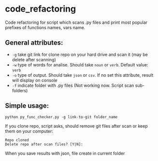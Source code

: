 # code_refactoring
Code refactoring for script which scans .py files and print most popular prefixes of functions names, vars name.

## General attributes:

* `-g` take git link for clone repo on your hard drive and scan it (may be delete after scanning) 
* `-w` type of words for analise. Should take `noun` or `verb`. Default value: `verb`
* `-o` type of output. Should take `json` or `csv`. If no set this attribute, result will display on console
* `-f` indicate folder with .py files (Not working now. Script scan sub-folders)

## Simple usage:

`python py_func_checker.py -g link-to-git folder_name`

If you clone repo, script asks, should remove git files after scan or keep them on your computer:

```
Repo cloned
Delete repo after scan files? [Y|N]:
```
When you save results with json, file create in current folder
